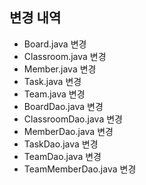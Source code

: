 ## 변경 내역

- Board.java 변경
- Classroom.java 변경
- Member.java 변경
- Task.java 변경
- Team.java 변경
- BoardDao.java 변경
- ClassroomDao.java 변경
- MemberDao.java 변경
- TaskDao.java 변경
- TeamDao.java 변경
- TeamMemberDao.java 변경